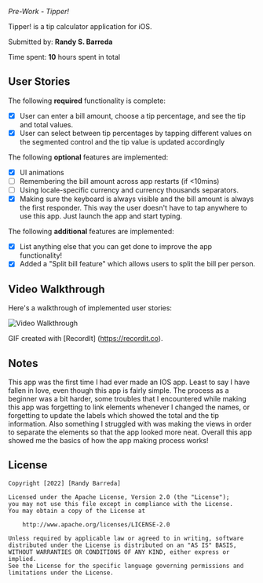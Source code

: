 *Pre-Work - Tipper!*

 Tipper!  is a tip calculator application for iOS.

Submitted by: **Randy S. Barreda**

Time spent: **10** hours spent in total

## User Stories

The following **required** functionality is complete:

* [x] User can enter a bill amount, choose a tip percentage, and see the tip and total values.
* [x] User can select between tip percentages by tapping different values on the segmented control and the tip value is updated accordingly

The following **optional** features are implemented:

* [x] UI animations
* [ ] Remembering the bill amount across app restarts (if <10mins)
* [ ] Using locale-specific currency and currency thousands separators.
* [x] Making sure the keyboard is always visible and the bill amount is always the first responder. This way the user doesn't have to tap anywhere to use this app. Just launch the app and start typing.

The following **additional** features are implemented:

- [x] List anything else that you can get done to improve the app functionality!
- [x] Added a "Split bill feature" which allows users to split the bill per person.

## Video Walkthrough

Here's a walkthrough of implemented user stories:

<img src='http://g.recordit.co/RQC6LuiGCw.gif' title='Video Walkthrough' width='' alt='Video Walkthrough' />

GIF created with [RecordIt] (https://recordit.co).

## Notes
This app was the first time I had ever made an IOS app. Least to say I have fallen in love, even though this app is fairly simple. The process as a beginner was a bit harder, some troubles that I encountered while making this app was forgetting to link elements whenever I changed the names, or forgetting to update the labels which showed the total and the tip information. Also something I struggled with was making the views in order to separate  the elements so that the app looked more neat. Overall this app showed me the basics of how the app making process works!

## License

    Copyright [2022] [Randy Barreda]

    Licensed under the Apache License, Version 2.0 (the "License");
    you may not use this file except in compliance with the License.
    You may obtain a copy of the License at

        http://www.apache.org/licenses/LICENSE-2.0

    Unless required by applicable law or agreed to in writing, software
    distributed under the License is distributed on an "AS IS" BASIS,
    WITHOUT WARRANTIES OR CONDITIONS OF ANY KIND, either express or implied.
    See the License for the specific language governing permissions and
    limitations under the License.
